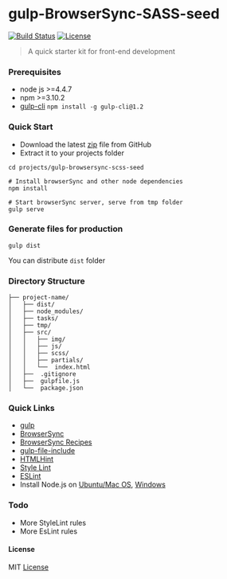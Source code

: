 # gulp-BrowserSync-SASS-seed

[![Build Status](https://travis-ci.org/ankurk91/gulp-browsersync-scss-seed.svg?branch=master)](https://travis-ci.org/ankurk91/gulp-browsersync-scss-seed)
[![License](https://img.shields.io/github/license/ankurk91/gulp-browsersync-scss-seed.svg?maxAge=3600)]()

> A quick starter kit for front-end development

### Prerequisites
* node js >=4.4.7
* npm >=3.10.2
* [gulp-cli](https://github.com/gulpjs/gulp-cli)  ```npm install -g gulp-cli@1.2```


### Quick Start
* Download the latest [zip](https://github.com/ankurk91/gulp-browsersync-scss-seed/zipball/master) file from GitHub
* Extract it to your projects folder
```shell
cd projects/gulp-browsersync-scss-seed

# Install browserSync and other node dependencies
npm install

# Start browserSync server, serve from tmp folder 
gulp serve
```

### Generate files for production
```
gulp dist
```
You can distribute ```dist``` folder

### Directory Structure 

```
├── project-name/
│   ├── dist/
│   ├── node_modules/
│   ├── tasks/
│   ├── tmp/
│   ├── src/
│   │   ├── img/
│   │   ├── js/
│   │   ├── scss/
│   │   ├── partials/
│   │   └──  index.html
│   ├──  .gitignore
│   ├──  gulpfile.js
│   └──  package.json

```


### Quick Links
* [gulp](http://gulpjs.com)
* [BrowserSync](http://www.browsersync.io)
* [BrowserSync Recipes](https://github.com/BrowserSync/recipes/tree/master/recipes)
* [gulp-file-include](https://github.com/coderhaoxin/gulp-file-include)
* [HTMLHint](https://github.com/yaniswang/HTMLHint)
* [Style Lint](https://github.com/stylelint/stylelint)
* [ESLint](https://github.com/eslint/eslint)
* Install Node.js on [Ubuntu/Mac OS](https://github.com/creationix/nvm), [Windows](https://nodejs.org/en/download/)

### Todo
* More StyleLint rules
* More EsLint rules

#### License
MIT [License](LICENSE.txt)
